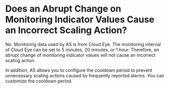 # Does an Abrupt Change on Monitoring Indicator Values Cause an Incorrect Scaling Action?<a name="EN-US_TOPIC_0042018400"></a>

No. Monitoring data used by AS is from Cloud Eye. The monitoring interval of Cloud Eye can be set to 5 minutes, 20 minutes, or 1 hour. Therefore, an abrupt change of monitoring indicator values will not cause an incorrect scaling action.

In addition, AS allows you to configure the cooldown period to prevent unnecessary scaling actions caused by frequently reported alarms. You can customize the cooldown period.

